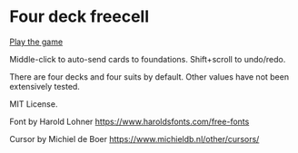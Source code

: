 # Four deck freecell

[Play the game](https://mike-arnold.github.io/freecell/)

Middle-click to auto-send cards to foundations. Shift+scroll to undo/redo.

There are four decks and four suits by default. Other values have not been extensively tested.

MIT License.

Font by Harold Lohner https://www.haroldsfonts.com/free-fonts

Cursor by Michiel de Boer https://www.michieldb.nl/other/cursors/